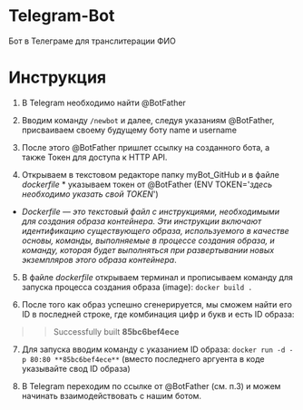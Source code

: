 # Telegram-Bot
Бот в Телеграме для транслитерации ФИО

# Инструкция

1. В Telegram необходимо найти @BotFather

2. Вводим команду `/newbot` и далее, следуя указаниям @BotFather, присваиваем своему будущему боту name и username

3. После этого @BotFather пришлет ссылку на созданного бота, а также Токен для доступа к HTTP API.

4. Открываем в текстовом редакторе папку myBot_GitHub и в файле *dockerfile* * указываем токен от @BotFather (ENV TOKEN='*здесь необходимо указать свой TOKEN*')

* *Dockerfile — это текстовый файл с инструкциями, необходимыми для создания образа контейнера. Эти инструкции включают идентификацию существующего образа, используемого в качестве основы, команды, выполняемые в процессе создания образа, и команду, которая будет выполняться при развертывании новых экземпляров этого образа контейнера*.


5. В файле *dockerfile* открываем терминал и прописываем команду для запуска процесса создания образа (image): 
`docker build .`
	
6. После того как образ успешно сгенерируется, мы сможем найти его ID в последней строке, где комбинация цифр и букв и есть ID образа: 
>> Successfully built **85bc6bef4ece**

7. Для запуска вводим команду с указанием ID образа:
	 `docker run -d -p 80:80 **85bc6bef4ece**`
(вместо последнего аргуента в коде указывайте свод ID образа)

8. В Telegram переходим по ссылке от @BotFather (см. п.3) и можем начинать взаимодействовать с нашим ботом.
